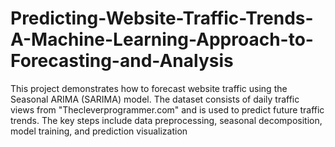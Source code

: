 # Predicting-Website-Traffic-Trends-A-Machine-Learning-Approach-to-Forecasting-and-Analysis
This project demonstrates how to forecast website traffic using the Seasonal ARIMA (SARIMA) model. The dataset consists of daily traffic views from "Thecleverprogrammer.com" and is used to predict future traffic trends. The key steps include data preprocessing, seasonal decomposition, model training, and prediction visualization

